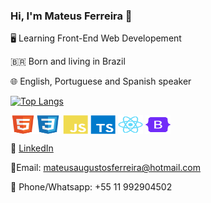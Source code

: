 ### Hi, I'm Mateus Ferreira  👋
 🖥️ Learning Front-End Web Developement
 
 🇧🇷 Born and living in Brazil
 
 🌐 English, Portuguese and Spanish speaker



[![Top Langs](https://github-readme-stats.vercel.app/api/top-langs/?username=mateusasferreira)](https://github.com/anuraghazra/github-readme-stats)

<img align="center" alt="HTML" height="30" width="40" src="https://raw.githubusercontent.com/devicons/devicon/master/icons/html5/html5-original.svg"><img align="center" alt="CSS" height="30" width="40" src="https://raw.githubusercontent.com/devicons/devicon/master/icons/css3/css3-original.svg">
<img align="center" alt="JavaScript" height="30" width="40" src="https://raw.githubusercontent.com/devicons/devicon/master/icons/javascript/javascript-plain.svg">
<img align="center" alt="TypeScript" height="30" width="40" src="https://raw.githubusercontent.com/devicons/devicon/master/icons/typescript/typescript-plain.svg">
<img align="center" alt="React" height="30" width="40" src="https://raw.githubusercontent.com/devicons/devicon/master/icons/react/react-original.svg"> 
<img align="center" alt="React" height="30" width="40" src="https://raw.githubusercontent.com/devicons/devicon/master/icons/bootstrap/bootstrap-plain.svg">  


🔗  <a href="https://www.linkedin.com/in/mateus-ferreira-3315a1109/">LinkedIn </a>

📧Email: mateusaugustosferreira@hotmail.com

📱 Phone/Whatsapp: +55 11 992904502

